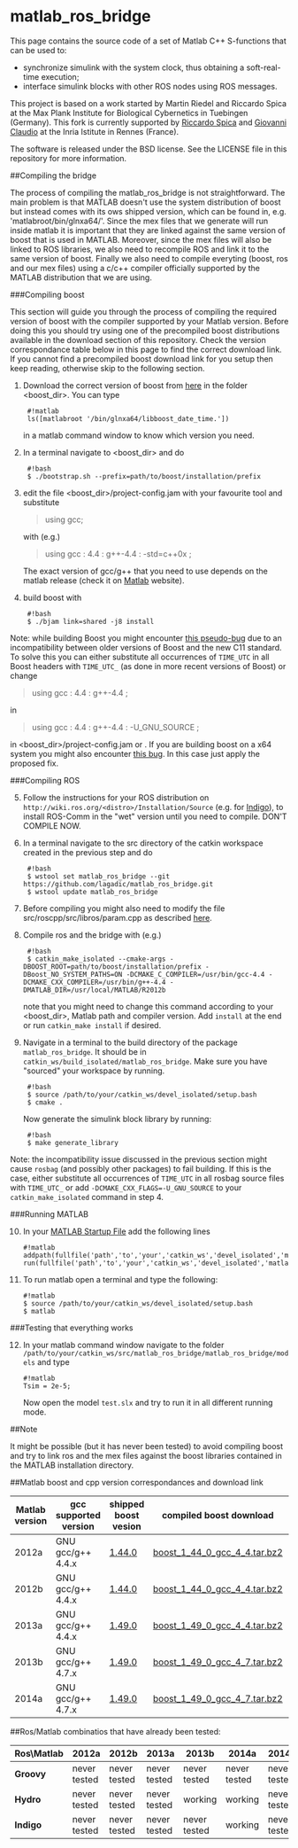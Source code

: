 # matlab_ros_bridge

This page contains the source code of a set of Matlab C++ S-functions that can be used to:

* synchronize simulink with the system clock, thus obtaining a soft-real-time execution;
* interface simulink blocks with other ROS nodes using ROS messages.

This project is based on a work started by Martin Riedel and Riccardo Spica at the Max Plank Institute for Biological Cybernetics in Tuebingen (Germany).
This fork is currently supported by [Riccardo Spica](mailto:riccardo.spica@irisa.fr) and [Giovanni Claudio](mailto:giovanni.claudio@irisa.fr) at the Inria Istitute in Rennes (France).

The software is released under the BSD license. See the LICENSE file in this repository for more information.

##Compiling the bridge

The process of compiling the matlab_ros_bridge is not straightforward. The main problem is that MATLAB doesn't use the system distribution of boost but instead comes with its ows shipped version, which can be found in, e.g. 'matlabroot/bin/glnxa64/'.
Since the mex files that we generate will run inside matlab it is important that they are linked against the same version of boost that is used in MATLAB. Moreover, since the mex files will also be linked to ROS libraries, we also need to recompile ROS and link it to the same version of boost.
Finally we also need to compile everyting (boost, ros and our mex files) using a c/c++ compiler officially supported by the MATLAB distribution that we are using.

###Compiling boost

This section will guide you through the process of compiling the required version of boost with the compiler supported by your Matlab version. Before doing this you should try using one of the precompiled boost distributions available in the download section of this repository. Check the version correspondance table below in this page to find the correct download link.
If you cannot find a precompiled boost download link for you setup then keep reading, otherwise skip to the following section.

1. Download the correct version of boost from [here](http://www.boost.org/users/history/) in the folder <boost_dir>. You can type

        #!matlab
        ls([matlabroot '/bin/glnxa64/libboost_date_time.'])

    in a matlab command window to know which version you need.


2. In a terminal navigate to <boost_dir> and do 

        #!bash
        $ ./bootstrap.sh --prefix=path/to/boost/installation/prefix


3. edit the file <boost_dir>/project-config.jam with your favourite tool and substitute 

    >using gcc;
    
    with (e.g.) 
    
    >using gcc : 4.4 : g++-4.4 : <cxxflags>-std=c++0x ;
    
    The exact version of gcc/g++ that you need to use depends on the matlab release (check it on [Matlab](http://www.mathworks.it/support/sysreq/previous_releases.html) website).

4. build boost with 

        #!bash
        $ ./bjam link=shared -j8 install

Note: while building Boost you might encounter [this pseudo-bug](https://svn.boost.org/trac/boost/ticket/6940) due to an incompatibility between older versions of Boost and the new C11 standard. To solve this you can either substitute all occurrences of `TIME_UTC` in all Boost headers with `TIME_UTC_` (as done in more recent versions of Boost) or change

>using gcc : 4.4 : g++-4.4 ;

in 

>using gcc : 4.4 : g++-4.4 : <cxxflags>-U_GNU_SOURCE ;

in <boost_dir>/project-config.jam or .
If you are building boost on a x64 system you might also encounter [this bug](https://svn.boost.org/trac/boost/ticket/6851). In this case just apply the proposed fix.

###Compiling ROS

5. Follow the instructions for your ROS distribution on `http://wiki.ros.org/<distro>/Installation/Source` (e.g. for [Indigo](http://wiki.ros.org/indigo/Installation/Source)), to install ROS-Comm in the "wet" version until you need to compile. DON'T COMPILE NOW.

6. In a terminal navigate to the src directory of the catkin workspace created in the previous step and do

        #!bash
        $ wstool set matlab_ros_bridge --git https://github.com/lagadic/matlab_ros_bridge.git
        $ wstool update matlab_ros_bridge

7. Before compiling you might also need to modify the file src/roscpp/src/libros/param.cpp as described [here](https://github.com/ros/ros_comm/commit/0a589a52f5296bb3002a2f97912989715f064630).

8. Compile ros and the bridge with (e.g.)

        #!bash
        $ catkin_make_isolated --cmake-args -DBOOST_ROOT=path/to/boost/installation/prefix -DBoost_NO_SYSTEM_PATHS=ON -DCMAKE_C_COMPILER=/usr/bin/gcc-4.4 -DCMAKE_CXX_COMPILER=/usr/bin/g++-4.4 -DMATLAB_DIR=/usr/local/MATLAB/R2012b
    
    note that you might need to change this command according to your <boost_dir>, Matlab path and compiler version.
    Add `install` at the end or run `catkin_make install` if desired.

9. Navigate in a terminal to the build directory of the package `matlab_ros_bridge`. It should be in `catkin_ws/build_isolated/matlab_ros_bridge`.
    Make sure you have "sourced" your workspace by running.

        #!bash
        $ source /path/to/your/catkin_ws/devel_isolated/setup.bash
        $ cmake .

    Now generate the simulink block library by running:

        #!bash
        $ make generate_library

Note: the incompatibility issue discussed in the previous section might cause `rosbag` (and possibly other packages) to fail building. If this is the case, either substitute all occurrences of `TIME_UTC` in all rosbag source files with `TIME_UTC_` or add `-DCMAKE_CXX_FLAGS=-U_GNU_SOURCE` to your `catkin_make_isolated` command in step 4.

###Running MATLAB

10. In your [MATLAB Startup File](http://www.mathworks.it/it/help/matlab/matlab_env/startup-options.html) add the following lines

        #!matlab
        addpath(fullfile('path','to','your','catkin_ws','devel_isolated','matlab_ros_bridge','share','matlab_ros_bridge'));
        run(fullfile('path','to','your','catkin_ws','devel_isolated','matlab_ros_bridge','share','matlab_ros_bridge','setup.m'));

11. To run matlab open a terminal and type the following:

        #!matlab
        $ source /path/to/your/catkin_ws/devel_isolated/setup.bash
        $ matlab

###Testing that everything works

12. In your matlab command window navigate to the folder `/path/to/your/catkin_ws/src/matlab_ros_bridge/matlab_ros_bridge/models` and type

        #!matlab
        Tsim = 2e-5;

    Now open the model `test.slx` and try to run it in all different running mode.

##Note

It might be possible (but it has never been tested) to avoid compiling boost and try to link ros and the mex files against the boost libraries contained in the MATLAB installation directory.


##Matlab boost and cpp version correspondances and download link

Matlab version  | gcc supported version | shipped boost vesion | compiled boost download | Matlab compiled version
------------- | -------------- | ------------- | ------------- | ------------- |
2012a  | GNU gcc/g++ 4.4.x | [1.44.0](http://sourceforge.net/projects/boost/files/boost/1.44.0/boost_1_44_0.tar.gz/download) | [boost_1_44_0_gcc_4_4.tar.bz2](https://github.com/lagadic/matlab_ros_bridge/releases/download/v0.1/boost_1_44_0_gcc_4_4.tar.bz2) | [boost_R2012a_x64.tar.gz](https://github.com/lagadic/matlab_ros_bridge/releases/download/v0.1/boost_R2012a_x64.tar.gz)
2012b  | GNU gcc/g++ 4.4.x | [1.44.0](http://sourceforge.net/projects/boost/files/boost/1.44.0/boost_1_44_0.tar.gz/download) | [boost_1_44_0_gcc_4_4.tar.bz2](https://github.com/lagadic/matlab_ros_bridge/releases/download/v0.1/boost_1_44_0_gcc_4_4.tar.bz2) | [boost_R2012b_x64.tar.gz](https://github.com/lagadic/matlab_ros_bridge/releases/download/v0.1/boost_R2012b_x64.tar.gz)
2013a  | GNU gcc/g++ 4.4.x | [1.49.0](http://sourceforge.net/projects/boost/files/boost/1.49.0/boost_1_49_0.tar.gz/download) | [boost_1_49_0_gcc_4_4.tar.bz2](https://github.com/lagadic/matlab_ros_bridge/releases/download/v0.1/boost_1_49_0_gcc_4_4.tar.bz2) | [boost_R2013a_x64.tar.gz](https://github.com/lagadic/matlab_ros_bridge/releases/download/v0.1/boost_R2013a_x64.tar.gz)
2013b  | GNU gcc/g++ 4.7.x | [1.49.0](http://sourceforge.net/projects/boost/files/boost/1.49.0/boost_1_49_0.tar.gz/download) | [boost_1_49_0_gcc_4_7.tar.bz2](https://github.com/lagadic/matlab_ros_bridge/releases/download/v0.1/boost_1_49_0_gcc_4_7.tar.bz2) | [boost_R2013b_x64.tar.gz](https://github.com/lagadic/matlab_ros_bridge/releases/download/v0.1/boost_R2013b_x64.tar.gz)
2014a  | GNU gcc/g++ 4.7.x | [1.49.0](http://sourceforge.net/projects/boost/files/boost/1.49.0/boost_1_49_0.tar.gz/download) | [boost_1_49_0_gcc_4_7.tar.bz2](https://github.com/lagadic/matlab_ros_bridge/releases/download/v0.1/boost_1_49_0_gcc_4_7.tar.bz2) | [boost_R2014a_x64.tar.gz](https://github.com/lagadic/matlab_ros_bridge/releases/download/v0.1/boost_R2014a_x64.tar.gz)

##Ros/Matlab combinatios that have already been tested:

Ros\Matlab  | __2012a__ | __2012b__ | __2013a__ | __2013b__ | __2014a__ | __2014b__ |
----------- | --------- | --------- | --------- | --------- | --------- | --------- |
__Groovy__ | never tested | never tested | never tested | never tested | never tested | never tested |
__Hydro__ | never tested | never tested | never tested | working | working | never tested |
__Indigo__ | never tested | never tested | never tested | never tested | working | never tested |
